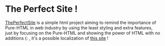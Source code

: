 # The Perfect Site !
[ThePerfectSite](https://theperfectsite.ir) is a simple html project aiming to remind the importance of Pure-HTML in web industry by using the least styling and extra features, just by focusing on the Pure-HTML and showing the power of HTML with no additions (: , it's a possible localization of [this site](http://motherfuckingwebsite.com/) !

